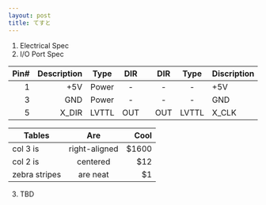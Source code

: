 ```yaml
---
layout: post
title: てすと
---
```


1. Electrical Spec
2. I/O Port Spec

| Pin# | Description | Type  | DIR |    | DIR | Type  | Discription | Pin# |
|-----:|------------:|:-----:|:---:|:--:|:---:|:-----:|:------------|:-----|
|     1|          +5V| Power |  -  |    |  -  |   -   | +5V         |2     |
|     3|          GND| Power |  -  |    |  -  |   -   | GND         |4     |
|     5|        X_DIR| LVTTL | OUT |    | OUT | LVTTL | X_CLK       |6     |


| Tables        | Are           | Cool  |
| ------------- |:-------------:| -----:|
| col 3 is      | right-aligned | $1600 |
| col 2 is      | centered      |   $12 |
| zebra stripes | are neat      |    $1 |

3. TBD
